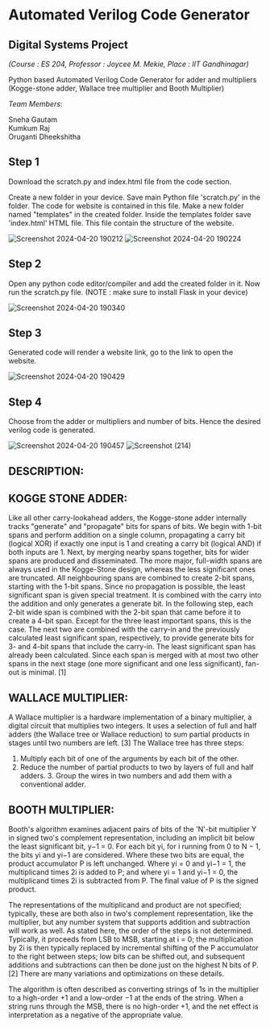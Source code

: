 # Automated Verilog Code Generator
## Digital Systems Project                          
*(Course : ES 204, Professor : Joycee M. Mekie, Place : IIT Gandhinagar)*

Python based Automated Verilog Code Generator for adder and multipliers (Kogge-stone adder, Wallace tree multiplier and Booth Multiplier)

*Team Members*:

Sneha Gautam                                      
Kumkum Raj                                                     
Oruganti Dheekshitha                                                                           

## Step 1
Download the scratch.py and index.html file from the code section. 

Create a new folder in your device. Save main Python file 'scratch.py' in the folder. The code for website is contained in this file. Make a new folder named "templates" in the created folder. Inside the templates folder save 'index.html' HTML file. This file contain the structure of the website. 

![Screenshot 2024-04-20 190212](https://github.com/SG00428/Digital-Systems-Project/assets/130676806/f612f140-5f58-4a04-af90-60371510a147)
![Screenshot 2024-04-20 190224](https://github.com/SG00428/Digital-Systems-Project/assets/130676806/65434d04-25d4-4109-af9c-55d600a65d00)

## Step 2
Open any python code editor/compiler and add the created folder in it. Now run the scratch.py file. (NOTE : make sure to install Flask in your device)

![Screenshot 2024-04-20 190340](https://github.com/SG00428/Digital-Systems-Project/assets/130676806/6141a111-6f61-4fe5-9cb6-cc83892bf8cd)

## Step 3
Generated code will render a website link, go to the link to open the website.

![Screenshot 2024-04-20 190429](https://github.com/SG00428/Digital-Systems-Project/assets/130676806/7596059f-f39f-41b3-bf71-02a7b2a9d8ec)

## Step 4
Choose from the adder or multipliers and number of bits. Hence the desired verilog code is generated.

![Screenshot 2024-04-20 190457](https://github.com/SG00428/Digital-Systems-Project/assets/130676806/9499aac3-e8c3-40b9-99e8-744e99e5818a)
![Screenshot (214)](https://github.com/SG00428/Digital-Systems-Project/assets/130676806/8fe4ed0d-8650-4a2f-b425-ad45358f1cb1)

## DESCRIPTION:

## KOGGE STONE ADDER:

Like all other carry-lookahead adders, the Kogge-stone adder internally tracks "generate" and
"propagate" bits for spans of bits. We begin with 1-bit spans and perform addition on a single
column, propagating a carry bit (logical XOR) if exactly one input is 1 and creating a carry bit
(logical AND) if both inputs are 1. Next, by merging nearby spans together, bits for wider spans
are produced and disseminated.
The more major, full-width spans are always used in the Kogge-Stone design, whereas the less
significant ones are truncated. All neighbouring spans are combined to create 2-bit spans,
starting with the 1-bit spans. Since no propagation is possible, the least significant span is given
special treatment. It is combined with the carry into the addition and only generates a generate
bit. In the following step, each 2-bit wide span is combined with the 2-bit span that came before
it to create a 4-bit span. Except for the three least important spans, this is the case. The next
two are combined with the carry-in and the previously calculated least significant span,
respectively, to provide generate bits for 3- and 4-bit spans that include the carry-in. The least
significant span has already been calculated.
Since each span is merged with at most two other spans in the next stage (one more significant
and one less significant), fan-out is minimal. [1]


## WALLACE MULTIPLIER:

A Wallace multiplier is a hardware implementation of a binary multiplier, a digital circuit that multiplies two integers. It uses a selection of full and half adders (the Wallace tree or Wallace reduction) to sum partial products in stages until two numbers are left. [3] 
The Wallace tree has three steps: 
1. Multiply each bit of one of the arguments by each bit of the other. 
2. Reduce the number of partial products to two by layers of full and half adders. 3. Group the wires in two numbers and add them with a conventional adder. 

## BOOTH MULTIPLIER:

Booth's algorithm examines adjacent pairs of bits of the 'N'-bit multiplier Y in signed two's complement representation, including an implicit bit below the least significant bit, y−1 = 0. For each bit yi, for i running from 0 to N − 1, the bits yi and yi−1 are considered. Where these two bits are equal, the product accumulator P is left unchanged. Where yi = 0 and yi−1 = 1, the multiplicand times 2i is added to P; and where yi = 1 and yi−1 = 0, the multiplicand times 2i is subtracted from P. The final value of P is the signed product.

The representations of the multiplicand and product are not specified; typically, these are both also in two's complement representation, like the multiplier, but any number system that supports addition and subtraction will work as well. As stated here, the order of the steps is not determined. Typically, it proceeds from LSB to MSB, starting at i = 0; the multiplication by 2i is then typically replaced by incremental shifting of the P accumulator to the right between steps; low bits can be shifted out, and subsequent additions and subtractions can then be done just on the highest N bits of P.[2] There are many variations and optimizations on these details.

The algorithm is often described as converting strings of 1s in the multiplier to a high-order +1 and a low-order −1 at the ends of the string. When a string runs through the MSB, there is no high-order +1, and the net effect is interpretation as a negative of the appropriate value.

